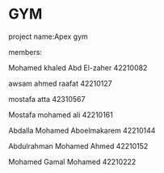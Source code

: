 # GYM
project name:Apex gym

members: 

Mohamed khaled Abd El-zaher   42210082

awsam ahmed raafat  42210127

mostafa atta 42310567

Mostafa mohamed ali  42210161

Abdalla Mohamed Aboelmakarem  42210144

Abdulrahman Mohamed Ahmed 42210152

Mohamed Gamal Mohamed 42210222

